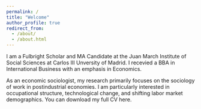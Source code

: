 ```yaml
---
permalink: /
title: "Welcome"
author_profile: true
redirect_from: 
  - /about/
  - /about.html
---
```


I am a Fulbright Scholar and MA Candidate at the Juan March Institute of Social Sciences at Carlos III Unversity of Madrid. I recevied a BBA in International Business with an emphasis in Economics.

As an economic sociologist, my research primarily focuses on the sociology of work in postindustrial economies. I am particularly interested in occupational structure, technological change, and shifting labor market demographics. You can download my full CV here. 